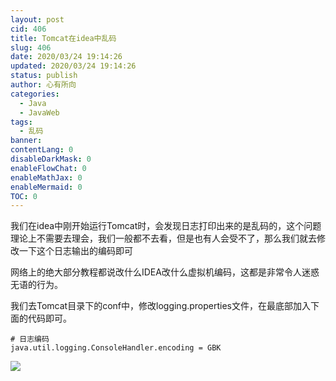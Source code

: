 ```yaml
---
layout: post
cid: 406
title: Tomcat在idea中乱码
slug: 406
date: 2020/03/24 19:14:26
updated: 2020/03/24 19:14:26
status: publish
author: 心有所向
categories:
  - Java 
  - JavaWeb
tags: 
  - 乱码
banner: 
contentLang: 0
disableDarkMask: 0
enableFlowChat: 0
enableMathJax: 0
enableMermaid: 0
TOC: 0
---
```



我们在idea中刚开始运行Tomcat时，会发现日志打印出来的是乱码的，这个问题理论上不需要去理会，我们一般都不去看，但是也有人会受不了，那么我们就去修改一下这个日志输出的编码即可

网络上的绝大部分教程都说改什么IDEA改什么虚拟机编码，这都是非常令人迷惑无语的行为。

我们去Tomcat目录下的conf中，修改logging.properties文件，在最底部加入下面的代码即可。

```properties
# 日志编码
java.util.logging.ConsoleHandler.encoding = GBK
```

![](https://cdn.xn2001.com/2020/03/24/20200324191215.png)